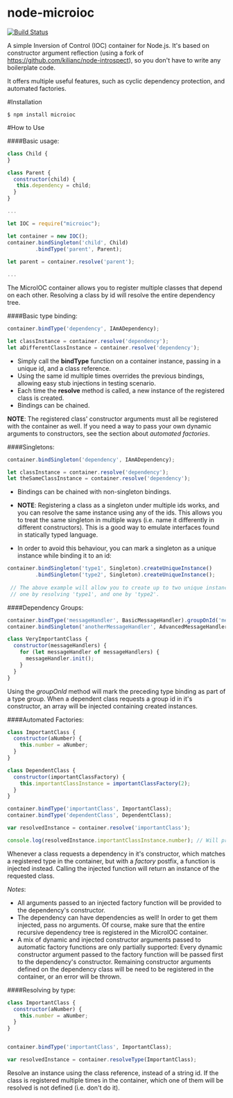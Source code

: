 # node-microioc
[![Build Status](https://travis-ci.org/orzarchi/node-microioc.svg?branch=master)](https://travis-ci.org/orzarchi/node-microioc)

A simple Inversion of Control (IOC) container for Node.js.
It's based on constructor argument reflection (using a fork of https://github.com/kilianc/node-introspect), 
so you don't have to write any boilerplate code.

It offers multiple useful features, such as cyclic dependency protection, and automated factories.

#Installation

```
$ npm install microioc
```

#How to Use

####Basic usage:

```javascript
class Child { 
}

class Parent {
  constructor(child) {
   this.dependency = child;
  }
}

...

let IOC = require("microioc");

let container = new IOC();
container.bindSingleton('child', Child)
         .bindType('parent', Parent);
 
let parent = container.resolve('parent'); 

...

```

The MicroIOC container allows you to register multiple classes that depend on each other.
Resolving a class by id will resolve the entire dependency tree.

####Basic type binding:
```javascript
container.bindType('dependency', IAmADependency);

let classInstance = container.resolve('dependency'); 
let aDifferentClassInstance = container.resolve('dependency'); 

```

* Simply call the **bindType** function on a container instance, passing in a unique id, and a class reference.
* Using the same id multiple times overrides the previous bindings, allowing easy stub injections in testing scenario.
* Each time the **resolve** method is called, a new instance of the registered class is created.
* Bindings can be chained.

**NOTE**: The registered class' constructor arguments must all be registered with the container as well.
If you need a way to pass your own dynamic arguments to constructors, see the section about *automated factories*.

####Singletons:
```javascript
container.bindSingleton('dependency', IAmADependency);

let classInstance = container.resolve('dependency'); 
let theSameClassInstance = container.resolve('dependency'); 

```

* Bindings can be chained with non-singleton bindings.
* **NOTE**: Registering a class as a singleton under multiple ids works, and you can resolve the same instance using
any of the ids.
This allows you to treat the same singleton in multiple ways (i.e. name it differently in different constructors).
This is a good way to emulate interfaces found in statically typed language.

* In order to avoid this behaviour, you can mark a singleton as a unique instance while binding it to an id:

```javascript
container.bindSingleton('type1', Singleton).createUniqueInstance()
         .bindSingleton('type2', Singleton).createUniqueInstance();
         
 // The above example will allow you to create up to two unique instances of a class named 'Singleton':
 // one by resolving 'type1', and one by 'type2'.

```

####Dependency Groups:

```javascript
container.bindType('messageHandler', BasicMessageHandler).groupOnId('messageHandlers');
container.bindSingleton('anotherMessageHandler', AdvancedMessageHandler).groupOnId('messageHandlers');

class VeryImportantClass {
  constructor(messageHandlers) {
    for (let messageHandler of messageHandlers) {
      messageHandler.init();
    }
  }
}

```

Using the *groupOnId* method will mark the preceding type binding as part of a type group.
When a dependent class requests a group id in it's constructor, an array will be injected containing created instances.

####Automated Factories:
```javascript
class ImportantClass {
  constructor(aNumber) {
    this.number = aNumber;
  }
}

class DependentClass {
  constructor(importantClassFactory) {
    this.importantClassInstance = importantClassFactory(2);
  }
}

container.bindType('importantClass', ImportantClass);
container.bindType('dependentClass', DependentClass);

var resolvedInstance = container.resolve('importantClass');

console.log(resolvedInstance.importantClassInstance.number); // Will print 2

```

Whenever a class requests a dependency in it's constructor, which matches a registered type in the container, but with a *factory* postfix, a function is injected instead.
Calling the injected function will return an instance of the requested class.

*Notes*:
* All arguments passed to an injected factory function will be provided to the dependency's constructor.
* The dependency can have dependencies as well! In order to get them injected, pass no arguments.
Of course, make sure that the entire recursive dependency tree is registered in the MicroIOC container.
* A mix of dynamic and injected constructor arguments passed to automatic factory functions are only partially supported:
Every dynamic constructor argument passed to the factory function will be passed first to the dependency's constructor.
Remaining constructor arguments defined on the dependency class will be need to be registered in the container, or an error will be thrown.


####Resolving by type:
```javascript
class ImportantClass {
  constructor(aNumber) {
    this.number = aNumber;
  }
}


container.bindType('importantClass', ImportantClass);

var resolvedInstance = container.resolveType(ImportantClass);

```

Resolve an instance using the class reference, instead of a string id.
If the class is registered multiple times in the container, which one of them will be resolved is not defined (i.e. don't do it).
